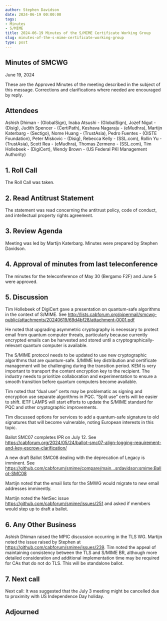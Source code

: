 ```yaml
---
author: Stephen Davidson
date: 2024-06-19 00:00:00
tags:
- Minutes
- S/MIME
title: 2024-06-19 Minutes of the S/MIME Certificate Working Group
slug: minutes-of-the-s-mime-certificate-working-group
type: post
---
```


## Minutes of SMCWG

June 19, 2024

These are the Approved Minutes of the meeting described in the subject of this message. Corrections and clarifications where needed are encouraged by reply.

## Attendees

Ashish Dhiman - (GlobalSign), Inaba Atsushi - (GlobalSign), Jozef Nigut - (Disig), Judith Spencer - (CertiPath), Keshava Nagaraju - (eMudhra), Martijn Katerbarg - (Sectigo), Nome Huang - (TrustAsia), Pedro Fuentes - (OISTE Foundation), Peter Miskovic - (Disig), Rebecca Kelly - (SSL.com), Rollin Yu - (TrustAsia), Scott Rea - (eMudhra), Thomas Zermeno - (SSL.com), Tim Hollebeek - (DigiCert), Wendy Brown - (US Federal PKI Management Authority)

## 1. Roll Call

The Roll Call was taken.

## 2. Read Antitrust Statement

The statement was read concerning the antitrust policy, code of conduct, and intellectual property rights agreement.

## 3. Review Agenda

Meeting was led by Martijn Katerbarg.  Minutes were prepared by Stephen Davidson.

## 4. Approval of minutes from last teleconference

The minutes for the teleconference of May 30 (Bergamo F2F) and June 5 were approved.

## 5. Discussion

Tim Hollebeek of DigiCert gave a presentation on quantum-safe algorithms in the context of S/MIME. See http://lists.cabforum.org/pipermail/smcwg-public/attachments/20240619/69d4bf28/attachment-0001.pdf

He noted that upgrading asymmetric cryptography is necessary to protect email from quantum computer threats, particularly because currently encrypted emails can be harvested and stored until a cryptographically-relevant quantum computer is available. 

The S/MIME protocol needs to be updated to use new cryptographic algorithms that are quantum-safe. S/MIME key distribution and certificate management will be challenging during the transition period. KEM is very important to transport the content encryption key to the recipient. The industry needs to prioritize collaboration and experimentation to ensure a smooth transition before quantum computers become available.

Tim noted that “dual use” certs may be problematic as signing and encryption use separate algorithms in PQC.  “Split use” certs will be easier to shift.  IETF LAMPS will start efforts to update the S/MIME standard for PQC and other cryptographic improvements.

Tim discussed options for services to add a quantum-safe signature to old signatures that will become vulnerable, noting European interests in this topic.

Ballot SMC07 completes IPR on July 12. See https://cabforum.org/2024/05/24/ballot-smc07-align-logging-requirement-and-key-escrow-clarification/   

A new draft Ballot SMC08 dealing with the deprecation of Legacy is imminent.  See
https://github.com/cabforum/smime/compare/main...srdavidson:smime:Ballot-SMC08 

Martijn noted that the email lists for the SMWG would migrate to new email addresses imminently.

Martijn noted the NetSec issue https://github.com/cabforum/smime/issues/251 and asked if members would step up to draft a ballot.

## 6. Any Other Business

Ashish Dhiman raised the MPIC discussion occurring in the TLS WG.  Martijn noted the issue raised by Stephen at https://github.com/cabforum/smime/issues/239.  Tim noted the appeal of maintaining consistency between the TLS and S/MIME BR, although more detailed consideration and additional implementation time may be required for CAs that do not do TLS.  This will be standalone ballot.

## 7. Next call

Next call: It was suggested that the July 3 meeting might be cancelled due to proximity with US Independence Day holiday.

## Adjourned
